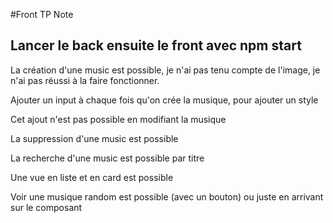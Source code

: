 #Front TP Note
## Lancer le back ensuite le front avec npm start

La création d'une music est possible, je n'ai pas tenu compte de l'image, je n'ai pas réussi à la faire fonctionner.

Ajouter un input à chaque fois qu'on crée la musique, pour ajouter un style

Cet ajout n'est pas possible en modifiant la musique

La suppression d'une music est possible

La recherche d'une music est possible par titre

Une vue en liste et en card est possible

Voir une musique random est possible (avec un bouton) ou juste en arrivant sur le composant
